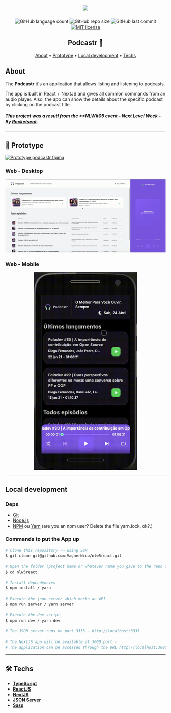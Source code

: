 <h1 align="center">
  <img src="./.github/Logo.svg"/>
</h1>
<p align="center">
  <a>
    <img alt="GitHub language count" src="https://img.shields.io/github/languages/count/VagnerNico/nlw5react">
  </a>  
  <a>
    <img alt="GitHub repo size" src="https://img.shields.io/github/repo-size/VagnerNico/nlw5react">
  </a>
  <a>
    <img alt="GitHub last commit" src="https://img.shields.io/github/last-commit/VagnerNico/nlw5react">
  </a>
  <a href="https://lbesson.mit-license.org/" target="_blank">
    <img alt="MIT license" src="https://img.shields.io/badge/License-MIT-blue.svg">
  </a>
</p>

<h2 align="center"> 
  Podcastr 🚀
</h2>

<p align="center">
 <a href="#about">About</a> •
 <a href="#-prototype">Prototype</a> • 
 <a href="#local-development">Local development</a> • 
 <a href="#-techs">Techs</a>
</p>

## About
The **Podcastr** it's an application that allows listing and listening to podcasts.

The app is built in React + NextJS and gives all common commands from an audio player. Also, the app can show the details about the specific podcast by clicking on the podcast title.

##### This project was a resutl from the **NLW#05 event - Next Level Week - By [Rocketseat](https://rocketseat.com.br/).

---
## 🎨 Prototype
<a href="https://www.figma.com/file/lvj0X4V5flra1SQB83hHnz/Podcastr-(Copy)" target="_blank">
  <img alt="Prototype podcastr figma" src="https://img.shields.io/badge/Prototype%20Link%20-Figma-%2304D361">
</a>

### Web - Desktop

<p align="center">
  <a href="https://nlw5react.vercel.app/" target="_blank">
    <img src="./.github/desktop.gif" alt="Desktop demo" title="Desktop Web App Demo" width="900px"/>
  </a>
</p>

### Web - Mobile

<p align="center">
  <a href="https://nlw5react.vercel.app/" target="_blank">
    <img src="./.github/mobile.gif" alt="Mobile demo" height="620px"/>
  </a>
</p>

---

## Local development

### Deps
* [Git](https://git-scm.com/)
* [Node.js](https://nodejs.org/en/)
* [NPM](https://www.npmjs.com/get-npm) ou [Yarn](https://yarnpkg.com/) (are you an npm user? Delete the file yarn.lock, ok?.)

### Commands to put the App up
```bash
# Clone this repository -> using SSH
$ git clone git@github.com:VagnerNico/nlw5react.git

# Open the folder (project name or whatever name you gave to the repo on cloning process)
$ cd nlw5react

# Install dependencies
$ npm install / yarn

# Execute the json-server which mocks an API
$ npm run server / yarn server

# Execute the dev script
$ npm run dev / yarn dev

# The JSON server runs on port 3333 - http://localhost:3333

# The NextJS app will be available at 3000 port - 
# The application can be accessed through the URL http://localhost:3000
```

---

## 🛠 Techs

* **[TypeScript](https://www.typescriptlang.org/)**
* **[ReactJS](https://pt-br.reactjs.org/)**
* **[NextJS](https://nextjs.org/)**
* **[JSON Server](https://www.npmjs.com/package/json-server)**
* **[Sass](https://sass-lang.com/install)**
